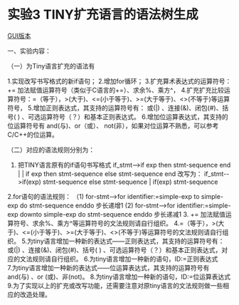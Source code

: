 # 实验3  TINY扩充语言的语法树生成

[GUI版本](https://github.com/StandardL/CompilationPrinciplesExperiment-3)

一、实验内容：

（一）为Tiny语言扩充的语法有

1.实现改写书写格式的新if语句；
2.增加for循环；
3.扩充算术表达式的运算符号：+= 加法赋值运算符号（类似于C语言的+=）、求余%、乘方^，
4.扩充扩充比较运算符号：=（等于），>(大于)、<=(小于等于)、>=(大于等于)、<>(不等于)等运算符号，
5.增加正则表达式，其支持的运算符号有：  或(|)  、连接(&)、闭包(#)、括号( ) 、可选运算符号（？）和基本正则表达式。 
6.增加位运算表达式，其支持的位运算符号有 and(与)、or（或）、 not(非），如果对位运算不熟悉，可以参考C/C++的位运算。

（二）对应的语法规则分别为：
1. 把TINY语言原有的if语句书写格式
    if_stmt-->if exp then stmt-sequence end  |  | if exp then stmt-sequence else stmt-sequence end 
改写为：
    if_stmt-->if(exp) stmt-sequence else stmt-sequence | if(exp) stmt-sequence

2.for语句的语法规则：
（1) for-stmt-->for identifier:=simple-exp  to  simple-exp  do  stmt-sequence enddo    步长递增1
  (2) for-stmt-->for identifier:=simple-exp  downto  simple-exp  do  stmt-sequence enddo    步长递减1
3. += 加法赋值运算符号、求余%、乘方^等运算符号的文法规则请自行组织。
4.=（等于），>(大于)、<=(小于等于)、>=(大于等于)、<>(不等于)等运算符号的文法规则请自行组织。
5.为tiny语言增加一种新的表达式——正则表达式，其支持的运算符号有：  或(|)  、连接(&)、闭包(#)、括号( ) 、可选运算符号（？）和基本正则表达式，对应的文法规则请自行组织。
6.为tiny语言增加一种新的语句，ID:=正则表达式  
7.为tiny语言增加一种新的表达式——位运算表达式，其支持的运算符号有  and(与)  、or (或)、非(not)。
8.为tiny语言增加一种新的语句，ID:=位运算表达式  
9.为了实现以上的扩充或改写功能，还需要注意对原tiny语言的文法规则做一些相应的改造处理。 
